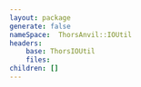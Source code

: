 ```yaml
---
layout: package
generate: false
nameSpace:  ThorsAnvil::IOUtil
headers:
    base: ThorsIOUtil
    files:
children: []
---
```

